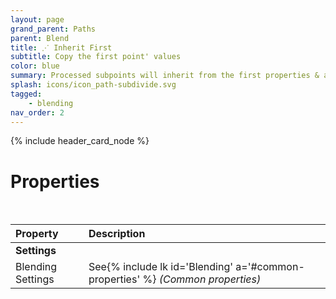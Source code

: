 ```yaml
---
layout: page
grand_parent: Paths
parent: Blend
title: ⋰ Inherit First
subtitle: Copy the first point' values
color: blue
summary: Processed subpoints will inherit from the first properties & attributes. Nothing fancy about it.
splash: icons/icon_path-subdivide.svg
tagged: 
    - blending
nav_order: 2
---
```


{% include header_card_node %}

# Properties
<br>

| Property       | Description          |
|:-------------|:------------------|
|**Settings**||
| Blending Settings           | See{% include lk id='Blending' a='#common-properties' %} *(Common properties)* |
